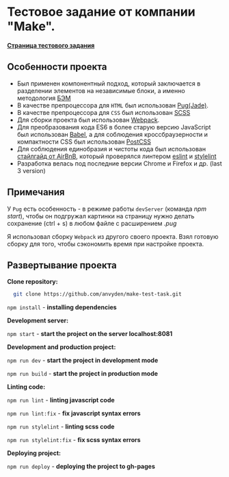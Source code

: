 # Тестовое задание от компании "Make".

[**Страница тестового задания**](https://anvyden.github.io/make-test-task/main-page.html)

## Особенности проекта

- Был применен компонентный подход, который заключается в разделении элементов на независимые блоки, а именно методология [БЭМ](https://ru.bem.info/methodology/quick-start/)
- В качестве препроцессора для `HTML` был использован [Pug(Jade)](https://gist.github.com/neretin-trike/53aff5afb76153f050c958b82abd9228).
- В качестве препроцессора для `CSS` был использован [SCSS](https://sass-scss.ru)
- Для сборки проекта был использован [Webpack](https://webpack.js.org).
- Для преобразования кода ES6 в более старую версию JavaScript был использован [Babel](https://babeljs.io), а для соблюдения кроссбраузерности и компактности CSS был использован [PostCSS](https://postcss.org)
- Для соблюдения единобразия и чистоты кода был использован [стайлгайд от AirBnB](https://github.com/airbnb/javascript), который проверялся линтером [eslint](https://eslint.org/) и [stylelint](https://stylelint.io)
- Разработка велась под последние версии Chrome и Firefox и др. (last 3 version)

## Примечания

У `Pug` есть особенность - в режиме работы `devServer` (команда _npm start_), чтобы он подгружал картинки на страницу нужно делать сохранение (ctrl + s) в любом файле с расширением _.pug_

Я использовал сборку `Webpack` из другого своего проекта. Взял готовую сборку для того, чтобы сэкономить время при настройке проекта.

## Развертывание проекта

**Clone repository:**

```bash
  git clone https://github.com/anvyden/make-test-task.git
```

`npm install` - **installing dependencies**

**Development server:**

`npm start` - **start the project on the server localhost:8081**

**Development and production project:**

`npm run dev` - **start the project in development mode**

`npm run build` - **start the project in production mode**

**Linting code:**

`npm run lint` - **linting javascript code**

`npm run lint:fix` - **fix javascript syntax errors**

`npm run stylelint` - **linting scss code**

`npm run stylelint:fix` - **fix scss syntax errors**

**Deploying project:**

`npm run deploy` - **deploying the project to gh-pages**
